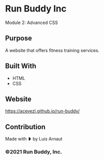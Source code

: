 # Run Buddy Inc
Module 2: Advanced CSS

## Purpose
A website that offers fitness training services.

## Built With
* HTML
* CSS

## Website
https://acevezl.github.io/run-buddy/

## Contribution
Made with &#x2765; by Luis Arnaut

### &copy;2021 Run Buddy, Inc.
